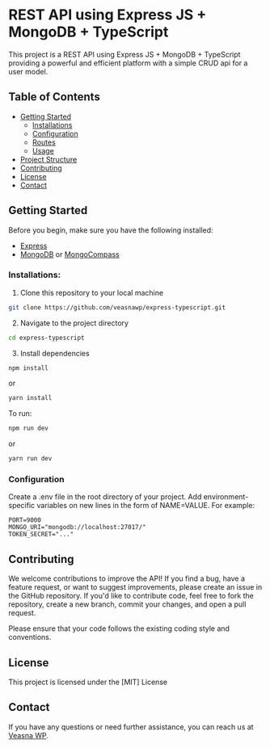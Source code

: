 # REST API using Express JS + MongoDB + TypeScript

This project is a REST API using Express JS + MongoDB + TypeScript providing a powerful and efficient platform with a simple CRUD api for a user model.

## Table of Contents

- [Getting Started](#getting-started)
  - [Installations](#installations)
  - [Configuration](#configuration)
  - [Routes](#routes)
  - [Usage](#usage)
- [Project Structure](#project-structure)
- [Contributing](#contributing)
- [License](#license)
- [Contact](#contact)

## Getting Started

Before you begin, make sure you have the following installed:

- [Express](https://expressjs.com)
- [MongoDB](mongodb.com) or [MongoCompass](mongodb.com/products/compass)

### Installations:

1. Clone this repository to your local machine

```bash
git clone https://github.com/veasnawp/express-typescript.git
```

2. Navigate to the project directory

```bash
cd express-typescript
```

3. Install dependencies

```bash
npm install
```

or

```bash
yarn install
```

To run:

```bash
npm run dev
```

or

```bash
yarn run dev
```

### Configuration

Create a .env file in the root directory of your project. Add environment-specific variables on new lines in the form of NAME=VALUE. For example:

```
PORT=9000
MONGO_URI="mongodb://localhost:27017/"
TOKEN_SECRET="..."
```

## Contributing

We welcome contributions to improve the API! If you find a bug, have a feature request, or want to suggest improvements, please create an issue in the GitHub repository. If you'd like to contribute code, feel free to fork the repository, create a new branch, commit your changes, and open a pull request.

Please ensure that your code follows the existing coding style and conventions.

## License

This project is licensed under the [MIT] License

## Contact

If you have any questions or need further assistance, you can reach us at [Veasna WP](https://t.me/veasnawp).